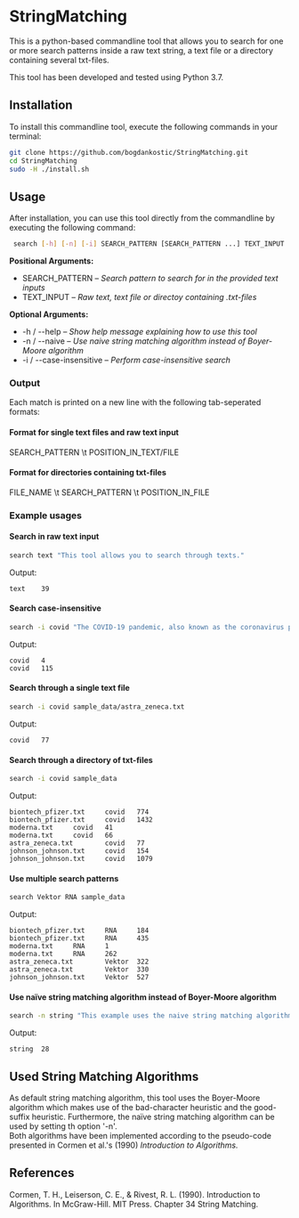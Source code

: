 # StringMatching
This is a python-based commandline tool that allows you to search for
one or more search patterns inside a raw text string, a text file or a
directory containing several txt-files.

This tool has been developed and tested using Python 3.7.

## Installation
To install this commandline tool, execute the following commands in 
your terminal:
```bash
git clone https://github.com/bogdankostic/StringMatching.git
cd StringMatching
sudo -H ./install.sh
```

## Usage
After installation, you can use this tool directly from the commandline
by executing the following command:
```bash
 search [-h] [-n] [-i] SEARCH_PATTERN [SEARCH_PATTERN ...] TEXT_INPUT
```
**Positional Arguments:**
- SEARCH_PATTERN – *Search pattern to search for in the provided text inputs*
- TEXT_INPUT – *Raw text, text file or directoy containing .txt-files*

**Optional Arguments:**
- -h / --help – *Show help message explaining how to use this tool*
- -n / --naive – *Use naive string matching algorithm instead of Boyer-Moore algorithm*
- -i / --case-insensitive – *Perform case-insensitive search*

### Output
Each match is printed on a new line with the following tab-seperated formats:

#### Format for single text files and raw text input
SEARCH_PATTERN \t POSITION_IN_TEXT/FILE

#### Format for directories containing txt-files
FILE_NAME \t SEARCH_PATTERN \t POSITION_IN_FILE

### Example usages
#### Search in raw text input
```bash
search text "This tool allows you to search through texts."
```
Output:
```
text    39
```

#### Search case-insensitive
```bash
search -i covid "The COVID-19 pandemic, also known as the coronavirus pandemic, is an ongoing pandemic of coronavirus disease 2019 (COVID-19) caused by severe acute respiratory syndrome coronavirus 2 (SARS-CoV-2)"
```
Output:
```
covid   4
covid   115
```

#### Search through a single text file
```bash
search -i covid sample_data/astra_zeneca.txt
```
Output:
```
covid   77
```

#### Search through a directory of txt-files
```bash
search -i covid sample_data
```
Output:
```
biontech_pfizer.txt     covid   774
biontech_pfizer.txt     covid   1432
moderna.txt     covid   41
moderna.txt     covid   66
astra_zeneca.txt        covid   77
johnson_johnson.txt     covid   154
johnson_johnson.txt     covid   1079
```

#### Use multiple search patterns
```bash
search Vektor RNA sample_data
```
Output:
```
biontech_pfizer.txt     RNA     184
biontech_pfizer.txt     RNA     435
moderna.txt     RNA     1
moderna.txt     RNA     262
astra_zeneca.txt        Vektor  322
astra_zeneca.txt        Vektor  330
johnson_johnson.txt     Vektor  527
```

#### Use naïve string matching algorithm instead of Boyer-Moore algorithm
```bash
search -n string "This example uses the naive string matching algorithm."
```
Output:
```
string  28
```

## Used String Matching Algorithms
As default string matching algorithm, this tool uses the Boyer-Moore
algorithm which makes use of the bad-character heuristic and the
good-suffix heuristic. Furthermore, the naïve string matching algorithm
can be used by setting th option '-n'.  
Both algorithms have been implemented according to the pseudo-code
presented in Cormen et al.'s (1990) *Introduction to Algorithms.*

## References
Cormen, T. H., Leiserson, C. E., & Rivest, R. L. (1990). Introduction
to Algorithms. In McGraw-Hill. MIT Press. Chapter 34 String Matching.
